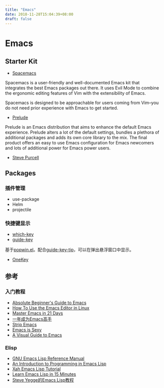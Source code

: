 ```yaml
---
title: "Emacs"
date: 2018-11-28T15:04:39+08:00
draft: false
---
```


# Emacs

## Starter Kit
- [Spacemacs](http://spacemacs.org)

Spacemacs is a user-friendly and well-documented Emacs kit that integrates the best Emacs packages out there. It uses Evil Mode to combine the ergonomic editing features of Vim with the extensibility of Emacs.

Spacemacs is designed to be approachable for users coming from Vim–you do not need prior experience with Emacs to get started.

- [Prelude](http://batsov.com/prelude/)

Prelude is an Emacs distribution that aims to enhance the default Emacs experience. Prelude alters a lot of the default settings, bundles a plethora of additional packages and adds its own core library to the mix. The final product offers an easy to use Emacs configuration for Emacs newcomers and lots of additional power for Emacs power users.

- [Steve Purcell](https://github.com/purcell/emacs.d)

## Packages
### 插件管理

- use-package
- Helm
- projectile

### 快捷键显示
- [which-key](https://github.com/justbur/emacs-which-key)
- [guide-key](https://github.com/kai2nenobu/guide-key)

基于[popwin.el](https://github.com/m2ym/popwin-el)。配合[guide-key-tip](https://github.com/aki2o/guide-key-tip)，可以在弹出悬浮窗口中显示。

- [OneKey](http://www.emacswiki.org/emacs/OneKey)

## 参考
### 入门教程
- [Absolute Beginner's Guide to Emacs](http://www.jesshamrick.com/2012/09/10/absolute-beginners-guide-to-emacs/)
- [How To Use the Emacs Editor in Linux](https://www.digitalocean.com/community/tutorials/how-to-use-the-emacs-editor-in-linux)
- [Master Emacs in 21 Days](http://book.emacs-china.org/)
- [一年成为Emacs高手](https://github.com/redguardtoo/mastering-emacs-in-one-year-guide/blob/master/guide-zh.org)
- [Strip Emacs](http://emacs-doctor.com/emacs-strip-tease.html)
- [Emacs is Sexy](http://emacs.sexy/)
- [A Visual Guide to Emacs](http://sachachua.com/blog/series/a-visual-guide-to-emacs/)

### Elisp

- [GNU Emacs Lisp Reference Manual](https://www.gnu.org/software/emacs/manual/elisp.html)
- [An Introduction to Programming in Emacs Lisp](https://www.gnu.org/software/emacs/manual/eintr.html)
- [Xah Emacs Lisp Tutorial](http://ergoemacs.org/emacs/elisp.html)
- [Learn Emacs Lisp in 15 Minutes](http://bzg.fr/learn-emacs-lisp-in-15-minutes.html)
- [Steve Yegge的Emacs Lisp教程](http://steve-yegge.blogspot.com.au/2008/01/emergency-elisp.html)
